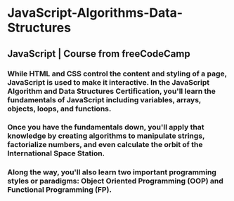 # JavaScript-Algorithms-Data-Structures
## JavaScript | Course from freeCodeCamp 

### While HTML and CSS control the content and styling of a page, JavaScript is used to make it interactive. In the JavaScript Algorithm and Data Structures Certification, you'll learn the fundamentals of JavaScript including variables, arrays, objects, loops, and functions.

### Once you have the fundamentals down, you'll apply that knowledge by creating algorithms to manipulate strings, factorialize numbers, and even calculate the orbit of the International Space Station.

### Along the way, you'll also learn two important programming styles or paradigms: Object Oriented Programming (OOP) and Functional Programming (FP).
